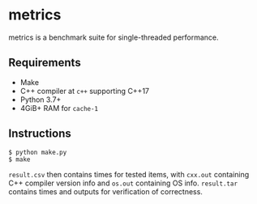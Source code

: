 # metrics

metrics is a benchmark suite for single-threaded performance.

## Requirements

- Make
- C++ compiler at `c++` supporting C++17
- Python 3.7+
- 4GiB+ RAM for `cache-1`

## Instructions

```
$ python make.py
$ make
```

`result.csv` then contains times for tested items, with `cxx.out` containing C++ compiler version info and `os.out` containing OS info. `result.tar` contains times and outputs for verification of correctness.
